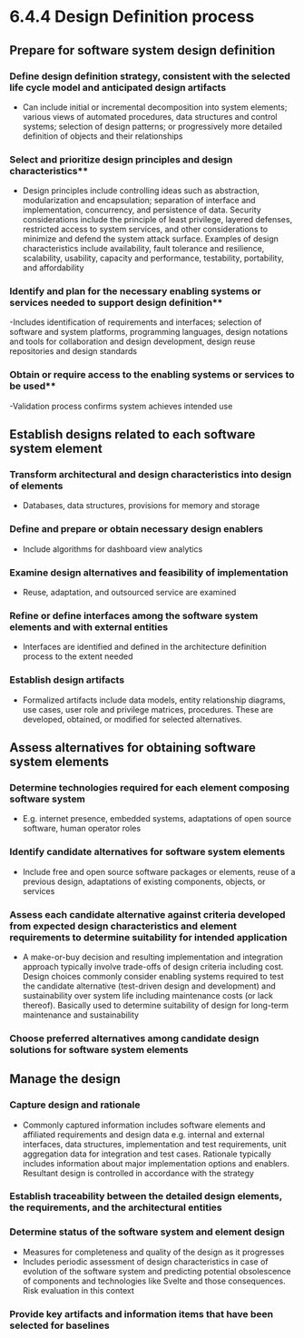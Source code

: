 # 6.4.4 Design Definition process
## Prepare for software system design definition
### Define design definition strategy, consistent with the selected life cycle model and anticipated design artifacts
- Can include initial or incremental decomposition into system elements; various views of automated procedures, data structures and control systems; selection of design patterns; or progressively more detailed definition of objects and their relationships
### Select and prioritize design principles and design characteristics** 
- Design principles include controlling ideas such as abstraction, modularization and encapsulation; separation of interface and implementation, concurrency, and persistence of data. Security considerations include the principle of least privilege, layered defenses, restricted access to system services, and other considerations to minimize and defend the system attack surface. Examples of design characteristics include availability, fault tolerance and resilience, scalability, usability, capacity and performance, testability, portability, and affordability
### Identify and plan for the necessary enabling systems or services needed to support design definition**
-Includes identification of requirements and interfaces; selection of software and system platforms, programming languages, design notations and tools for collaboration and design development, design reuse repositories and design standards
### Obtain or require access to the enabling systems or services to be used**
-Validation process confirms system achieves intended use

## Establish designs related to each software system element
### Transform architectural and design characteristics into design of elements
- Databases, data structures, provisions for memory and storage
### Define and prepare or obtain necessary design enablers
- Include algorithms for dashboard view analytics
### Examine design alternatives and feasibility of implementation
- Reuse, adaptation, and outsourced service are examined
### Refine or define interfaces among the software system elements and with external entities
- Interfaces are identified and defined in the architecture definition process to the extent needed
### Establish design artifacts
- Formalized artifacts include data models, entity relationship diagrams, use cases, user role and privilege matrices, procedures. These are developed, obtained, or modified for selected alternatives.

## Assess alternatives for obtaining software system elements
### Determine technologies required for each element composing software system
- E.g. internet presence, embedded systems, adaptations of open source software, human operator roles
### Identify candidate alternatives for software system elements
- Include free and open source software packages or elements, reuse of a previous design, adaptations of existing components, objects, or services
### Assess each candidate alternative against criteria developed from expected design characteristics and element requirements to determine suitability for intended application
- A make-or-buy decision and resulting implementation and integration approach typically involve trade-offs of design criteria including cost. Design choices commonly consider enabling systems required to test the candidate alternative (test-driven design and development) and sustainability over system life including maintenance costs (or lack thereof). Basically used to determine suitability of design for long-term maintenance and sustainability
### Choose preferred alternatives among candidate design solutions for software system elements
## Manage the design
### Capture design and rationale
- Commonly captured information includes software elements and affiliated requirements and design data e.g. internal and external interfaces, data structures, implementation and test requirements, unit aggregation data for integration and test cases. Rationale typically includes information about major implementation options and enablers. Resultant design is controlled in accordance with the strategy
### Establish traceability between the detailed design elements, the requirements, and the architectural entities
### Determine status of the software system and element design
- Measures for completeness and quality of the design as it progresses
- Includes periodic assessment of design characteristics in case of evolution of the software system and predicting potential obsolescence of components and technologies like Svelte and those consequences. Risk evaluation in this context
### Provide key artifacts and information items that have been selected for baselines
